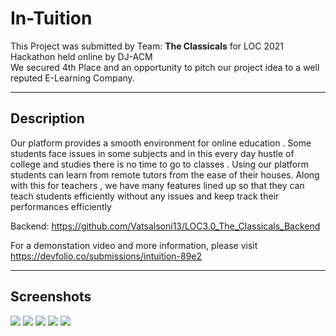 # In-Tuition

This Project was submitted by Team: **The Classicals** for LOC 2021 Hackathon held online by DJ-ACM<br>
We secured 4th Place and an opportunity to pitch our project idea to a well reputed E-Learning Company.

<hr>

## Description

Our platform provides a smooth environment for online education . Some students face issues in some subjects and in this every day hustle of college and studies there is no time to go to classes . Using our platform students can learn from remote tutors from the ease of their houses. Along with this for teachers , we have many features lined up so that they can teach students efficiently without any issues and keep track their performances efficiently

Backend: https://github.com/Vatsalsoni13/LOC3.0_The_Classicals_Backend

For a demonstation video and more information, please visit https://devfolio.co/submissions/intuition-89e2

<hr>

## Screenshots

<img src="https://assets.devfolio.co/hackathons/6bc23b6d50694e77b998d232e14febc8/projects/ba089814c64e4f1c8e470f33381341fa/picl25osobre.png">

<img src="https://assets.devfolio.co/hackathons/6bc23b6d50694e77b998d232e14febc8/projects/ba089814c64e4f1c8e470f33381341fa/picb0l1es6ie.jpeg">

<img src="https://assets.devfolio.co/hackathons/6bc23b6d50694e77b998d232e14febc8/projects/ba089814c64e4f1c8e470f33381341fa/picokul2y1vz.png">

<img src="https://assets.devfolio.co/hackathons/6bc23b6d50694e77b998d232e14febc8/projects/ba089814c64e4f1c8e470f33381341fa/picbxhqkxlyd.jpeg">

<img src="https://assets.devfolio.co/hackathons/6bc23b6d50694e77b998d232e14febc8/projects/ba089814c64e4f1c8e470f33381341fa/picqj3l854sf.jpeg">
